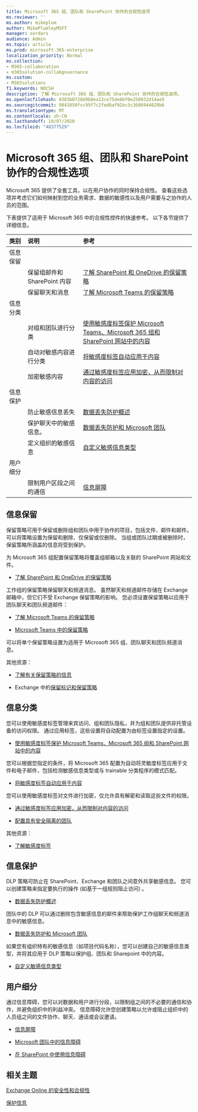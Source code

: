 ```yaml
---
title: Microsoft 365 组、团队和 SharePoint 协作的合规性选项
ms.reviewer: ''
ms.author: mikeplum
author: MikePlumleyMSFT
manager: serdars
audience: Admin
ms.topic: article
ms.prod: microsoft-365-enterprise
localization_priority: Normal
ms.collection:
- M365-collaboration
- m365solution-collabgovernance
ms.custom:
- M365solutions
f1.keywords: NOCSH
description: 了解 Microsoft 365 组、团队和 SharePoint 协作的合规性选项。
ms.openlocfilehash: 0383b0728d9b8ea12ce75de8bf0e250932d14ae5
ms.sourcegitcommit: 9841058fcc95f7c2fed6af92bc3c3686944829b6
ms.translationtype: MT
ms.contentlocale: zh-CN
ms.lasthandoff: 10/07/2020
ms.locfileid: "48377529"
---
```

# <a name="compliance-options-for-microsoft-365-groups-teams-and-sharepoint-collaboration"></a>Microsoft 365 组、团队和 SharePoint 协作的合规性选项

Microsoft 365 提供了全套工具，以在用户协作的同时保持合规性。 查看这些选项并考虑它们如何映射到您的业务需求、数据的敏感性以及用户需要与之协作的人员的范围。

下表提供了适用于 Microsoft 365 中的合规性控件的快速参考。 以下各节提供了详细信息。

|类别|说明|参考|
|:-------|:----------|:--------|
|信息保留|||
||保留组邮件和 SharePoint 内容|[了解 SharePoint 和 OneDrive 的保留策略](https://docs.microsoft.com/microsoft-365/compliance/retention-policies-sharepoint)|
||保留聊天和消息|[了解 Microsoft Teams 的保留策略](https://docs.microsoft.com/microsoft-365/compliance/retention-policies-teams)|
|信息分类|||
||对组和团队进行分类|[使用敏感度标签保护 Microsoft Teams、Microsoft 365 组和 SharePoint 网站中的内容](https://docs.microsoft.com/microsoft-365/compliance/sensitivity-labels-teams-groups-sites)|
||自动对敏感内容进行分类|[将敏感度标签自动应用于内容](https://docs.microsoft.com/microsoft-365/compliance/apply-sensitivity-label-automatically)|
||加密敏感内容|[通过敏感度标签应用加密，从而限制对内容的访问](https://docs.microsoft.com/microsoft-365/compliance/encryption-sensitivity-labels)|
|信息保护|||
||防止敏感信息丢失|[数据丢失防护概述](https://docs.microsoft.com/microsoft-365/compliance/data-loss-prevention-policies)|
||保护聊天中的敏感信息。|[数据丢失防护和 Microsoft 团队](https://docs.microsoft.com/microsoft-365/compliance/dlp-microsoft-teams)|
||定义组织的敏感信息|[自定义敏感信息类型](https://docs.microsoft.com/microsoft-365/compliance/custom-sensitive-info-types)|
|用户细分|||
||限制用户区段之间的通信|[信息屏障](https://docs.microsoft.com/microsoft-365/compliance/information-barriers)|

## <a name="information-retention"></a>信息保留

保留策略可用于保留或删除组和团队中用于协作的项目，包括文件、邮件和邮件。 可以将策略设置为保留和删除、仅保留或仅删除。 当组或团队过期或被删除时，保留策略所涵盖的信息将受到保护。

为 Microsoft 365 组配置保留策略将覆盖组邮箱以及关联的 SharePoint 网站和文件。

- [了解 SharePoint 和 OneDrive 的保留策略](https://docs.microsoft.com/microsoft-365/compliance/retention-policies-sharepoint)

工作组的保留策略保留聊天和频道消息。 虽然聊天和频道邮件存储在 Exchange 邮箱中，但它们不受 Exchange 保留策略的影响。 您必须设置保留策略以应用于团队聊天和团队频道邮件：

- [了解 Microsoft Teams 的保留策略](https://docs.microsoft.com/microsoft-365/compliance/retention-policies-teams)

- [Microsoft Teams 中的保留策略](https://docs.microsoft.com/microsoftteams/retention-policies)

可以将单个保留策略设置为适用于 Microsoft 365 组、团队聊天和团队频道消息。 

其他资源：

- [了解有关保留策略的信息](https://docs.microsoft.com/microsoft-365/compliance/retention-policies)

- Exchange 中的[保留标记和保留策略](https://docs.microsoft.com/exchange/security-and-compliance/messaging-records-management/retention-tags-and-policies)

## <a name="information-classification"></a>信息分类

您可以使用敏感度标签管理来宾访问、组和团队隐私，并为组和团队提供非托管设备的访问权限。 通过应用标签，这些设置将自动配置为由标签设置指定的设置。

- [使用敏感度标签保护 Microsoft Teams、Microsoft 365 组和 SharePoint 网站中的内容](https://docs.microsoft.com/microsoft-365/compliance/sensitivity-labels-teams-groups-sites)

您可以根据您指定的条件，将 Microsoft 365 配置为自动将灵敏度标签应用于文件和电子邮件，包括检测敏感信息类型或与 trainable 分类程序的模式匹配。

- [将敏感度标签自动应用于内容](https://docs.microsoft.com/microsoft-365/compliance/apply-sensitivity-label-automatically)

您可以使用敏感度标签对文件进行加密，仅允许具有解密和读取这些文件的权限。

- [通过敏感度标签应用加密，从而限制对内容的访问](https://docs.microsoft.com/microsoft-365/compliance/encryption-sensitivity-labels)

- [配置具有安全隔离的团队](https://docs.microsoft.com/microsoft-365/solutions/secure-teams-security-isolation)

其他资源：

- [了解敏感度标签](https://docs.microsoft.com/microsoft-365/compliance/sensitivity-labels)


## <a name="information-protection"></a>信息保护

DLP 策略可防止在 SharePoint、Exchange 和团队之间意外共享敏感信息。 您可以创建策略来指定要执行的操作 (如基于一组规则阻止访问) 。

- [数据丢失防护概述](https://docs.microsoft.com/microsoft-365/compliance/data-loss-prevention-policies)

团队中的 DLP 可以通过删除包含敏感信息的邮件来帮助保护工作组聊天和频道消息中的敏感信息。

- [数据丢失防护和 Microsoft 团队](https://docs.microsoft.com/microsoft-365/compliance/dlp-microsoft-teams)

如果您有组织特有的敏感信息（如项目代码名称），您可以创建自己的敏感信息类型，并将其应用于 DLP 策略以保护组、团队和 Sharepoint 中的内容。

- [自定义敏感信息类型](https://docs.microsoft.com/microsoft-365/compliance/custom-sensitive-info-types)

## <a name="user-segmentation"></a>用户细分

通过信息障碍，您可以对数据和用户进行分段，以限制组之间的不必要的通信和协作，并避免组织中的利益冲突。 信息障碍允许您创建策略以允许或阻止组织中的人员组之间的文件协作、聊天、通话或会议邀请。

- [信息屏障](https://docs.microsoft.com/microsoft-365/compliance/information-barriers)

- [Microsoft 团队中的信息障碍](https://docs.microsoft.com/microsoftteams/information-barriers-in-teams)

- [在 SharePoint 中使用信息障碍](https://docs.microsoft.com/sharepoint/information-barriers)

## <a name="related-topics"></a>相关主题

[Exchange Online 的安全性和合规性](https://docs.microsoft.com/exchange/security-and-compliance/security-and-compliance)

[保护信息](https://docs.microsoft.com/microsoft-365/compliance/protect-information)


